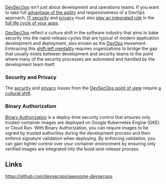 [DevSecOps](https://resources.github.com/whitepapers/Architects-guide-to-DevOps/) isn’t just about development and operations teams. If you want to take full [advantage of the agility](https://tech.gsa.gov/guides/understanding_differences_agile_devsecops/) and responsiveness of a DevOps approach, [IT security](Security) and [privacy](Privacy) must also [play an integrated role](https://techbeacon.com/security/devsecops-realities-app-dev-teams-must-accept) in the [full life cycle of your apps](https://github.blog/2020-08-13-secure-at-every-step-a-guide-to-devsecops-shifting-left-and-gitops/).


[DevSecOps](https://en.wikipedia.org/wiki/DevOps#DevSecOps,_Shifting_Security_Left) reflect a culture shift in the software industry that aims to bake security into the rapid-release cycles that are typical of modern application development and deployment, also known as the [DevOps](DevOps) movement. Embracing this [shift-left mentality](https://smartbear.com/learn/automated-testing/shifting-left-in-testing/) requires organizations to bridge the gap that usually exists between development and security teams to the point where many of the security processes are automated and handled by the development team itself.

### Security and Privacy

The [security](Security) and [privacy](Privacy) issues from the [DevSecOps point of view](https://www.csoonline.com/article/3245748/what-is-devsecops-developing-more-secure-applications.html) require [a cultural shift](https://www.coalfire.com/the-coalfire-blog/july-2020/successful-devsecops-begins-with-a-cultural-shift).

### Binary Authorization

[Binary Authorization](https://cloud.google.com/binary-authorization) is a deploy-time security control that ensures only trusted container images are deployed on Google Kubernetes Engine (GKE) or Cloud Run. With Binary Authorization, you can require images to be signed by trusted authorities during the development process and then enforce signature validation when deploying. By enforcing validation, you can gain tighter control over your container environment by ensuring only verified images are integrated into the build-and-release process.


## Links

https://github.com/devsecops/awesome-devsecops
